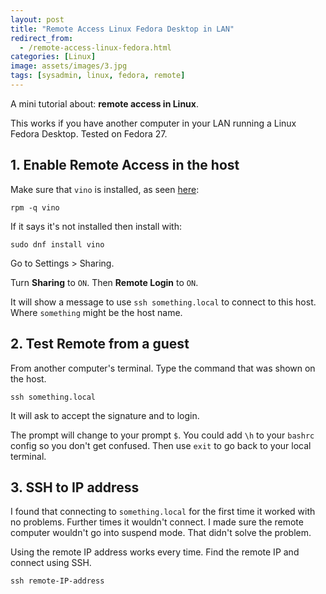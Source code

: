 ```yaml
---
layout: post
title: "Remote Access Linux Fedora Desktop in LAN"
redirect_from:
  - /remote-access-linux-fedora.html
categories: [Linux]
image: assets/images/3.jpg
tags: [sysadmin, linux, fedora, remote]
---
```


A mini tutorial about: **remote access in Linux**.

This works if you have another computer in your LAN running a Linux Fedora Desktop. Tested on Fedora 27.

## 1. Enable Remote Access in the host

Make sure that `vino` is installed, as seen <a href="https://www.techotopia.com/index.php/Remote_Access_to_the_Fedora_Linux_Desktop" target="_blank">here</a>:

    rpm -q vino

If it says it's not installed then install with:

    sudo dnf install vino

Go to Settings > Sharing.

Turn **Sharing** to `ON`. Then **Remote Login** to `ON`.

It will show a message to use `ssh something.local` to connect to this host. Where `something` might be the host name.

## 2. Test Remote from a guest

From another computer's terminal. Type the command that was shown on the host.

    ssh something.local

It will ask to accept the signature and to login.

The prompt will change to your prompt `$`. You could add `\h` to your `bashrc` config so you don't get confused. Then use `exit` to go back to your local terminal.

## 3. SSH to IP address

I found that connecting to `something.local` for the first time it worked with no problems. Further times it wouldn't connect. I made sure the remote computer wouldn't go into suspend mode. That didn't solve the problem.

Using the remote IP address works every time. Find the remote IP and connect using SSH.

    ssh remote-IP-address

